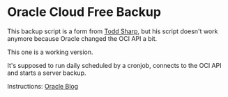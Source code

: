 # Oracle Cloud Free Backup

This backup script is a form from  [Todd Sharp](https://blogs.oracle.com/authors/todd-sharp), but his script doesn't work anymore because Oracle changed the OCI API a bit.

This one is a working version.

It's supposed to run daily scheduled by a cronjob, connects to the OCI API and starts a server backup.

Instructions: [Oracle Blog](https://blogs.oracle.com/developers/post/backing-up-your-always-free-vms-in-the-oracle-cloud)
